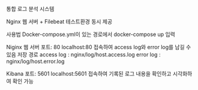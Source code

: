 통합 로그 분석 시스템

Nginx 웹 서버 + Filebeat 테스트환경 동시 제공

사용법
Docker-compose.yml이 있는 경로에서 docker-compose up 입력

Niginx 웹 서버 포트: 80
localhost:80 접속하여 access log와 error log를 남길 수 있음
저장 경로
access log : nginx/log/host.access.log
error log : nginx/log/host.error.log

Kibana 포트: 5601
localhost:5601 접속하여 기록된 로그 내용을 확인하고 시각화하여 확인 가능